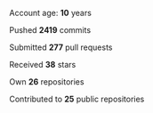 Account age: **10** years

Pushed **2419** commits

Submitted **277** pull requests

Received **38** stars

Own **26** repositories

Contributed to **25** public repositories
